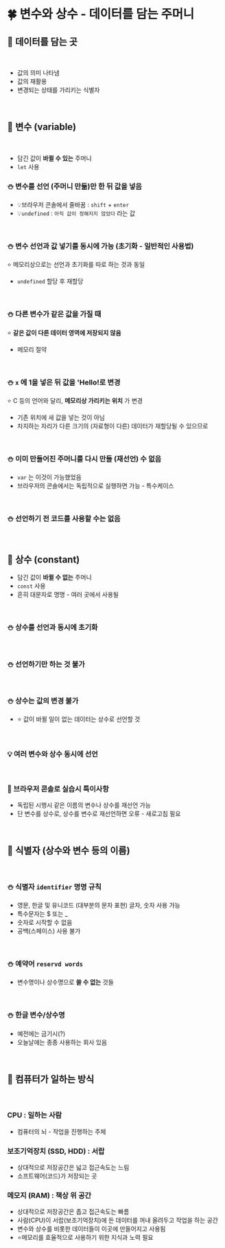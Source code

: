 # 🍀 변수와 상수 - 데이터를 담는 주머니

## 🧸 데이터를 담는 곳

<br>

- 값의 의미 나타냄
- 값의 재활용
- 변경되는 상태를 가리키는 식별자

<br>

## 🧸 변수 (variable)

<br>

- 담긴 값이 **바뀔 수 있는** 주머니
- `let` 사용

### ⛄ 변수를 선언 (주머니 만듦)만 한 뒤 값을 넣음

- 💡브라우저 콘솔에서 줄바꿈 : `shift` + `enter`
- 💡`undefined` : `아직 값이 정해지지 않았다` 라는 값

<br>

### ⛄ 변수 선언과 값 넣기를 동시에 가능 (초기화 - 일반적인 사용법)

⭐ 메모리상으로는 선언과 초기화를 따로 하는 것과 동일

- `undefined` 할당 후 재할당

<br>

### ⛄ 다른 변수가 같은 값을 가질 때

⭐ **같은 값이 다른 데이터 영역에 저장되지 않음**

- 메모리 절약

<br>

### ⛄ `x` 에 1을 넣은 뒤 값을 'Hello!로 변경

⭐ C 등의 언어와 달리, **메모리상 가리키는 위치** 가 변경

- 기존 위치에 새 값을 넣는 것이 아님
- 차지하는 자리가 다른 크기의 (자료형이 다른) 데이터가 재할당될 수 있으므로

<br>

### ⛄ 이미 만들어진 주머니를 다시 만들 (재선언) 수 없음

- `var` 는 이것이 가능했었음
- 브라우저의 콘솔에서는 독립적으로 실행하면 가능 - 특수케이스

<br>

### ⛄ 선언하기 전 코드를 사용할 수는 없음

<br>

## 🧸 상수 (constant)

- 담긴 값이 **바뀔 수 없는** 주머니
- `const` 사용
- 흔히 대문자로 명명 - 여러 곳에서 사용될

<br>

### ⛄ 상수를 선언과 동시에 초기화

<br>

### ⛄ 선언하기만 하는 것 불가

<br>

### ⛄ 상수는 값의 변경 불가

- ⭐ 값이 바뀔 일이 없는 데이터는 상수로 선언할 것

<br>

### 💡 여러 변수와 상수 동시에 선언

<br>

### 🎡 브라우저 콘솔로 실습시 특이사항

- 독립된 시행시 같은 이름의 변수나 상수를 재선언 가능
- 단 변수를 상수로, 상수를 변수로 재선언하면 오류 - 새로고침 필요

<br>

## 🧸 식별자 (상수와 변수 등의 이름)

<br>

### ⛄ 식별자 `identifier` 명명 규칙

- 영문, 한글 및 유니코드 (대부분의 문자 표현) 글자, 숫자 사용 가능
- 특수문자는 $ 또는 \_
- 숫자로 시작할 수 없음
- 공백(스페이스) 사용 불가

<br>

### ⛄ 예약어 `reservd words`

- 변수명이나 상수명으로 **쓸 수 없는** 것들

<br>

### ⛄ 한글 변수/상수명

- 예전에는 금기시(?)
- 오늘날에는 종종 사용하는 회사 있음

<br>

## 🤖 컴퓨터가 일하는 방식

<br>

### CPU : 일하는 사람

- 컴퓨터의 뇌 - 작업을 진행하는 주체

### 보조기억장치 (SSD, HDD) : 서랍

- 상대적으로 저장공간은 넓고 접근속도는 느림
- 소프트웨어(코드)가 저장되는 곳

### 메모지 (RAM) : 책상 위 공간

- 상대적으로 저장공간은 좁고 접근속도는 빠름
- 사람(CPU)이 서랍(보조기억장치)에 든 데이터를 꺼내 올려두고 작업을 하는 공간
- 변수와 상수를 비롯한 데이터들이 이곳에 만들어지고 사용됨
- ⭐메모리를 효율적으로 사용하기 위한 지식과 노력 필요
